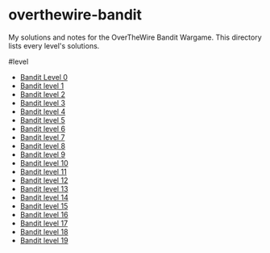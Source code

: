 # overthewire-bandit
My solutions and notes for the OverTheWire Bandit Wargame.
This directory lists every level's solutions.

#level
* [Bandit Level 0](level0/readme.md)
* [Bandit level 1](level1/readme.md)
* [Bandit level 2](level2/readme.md)
* [Bandit level 3](level3/readme.md)
* [Bandit level 4](level4/readme.md)
* [Bandit level 5](level5/readme.md)
* [Bandit level 6](level6/readme.md)
* [Bandit level 7](level7/readme.md)
* [Bandit level 8](level8/readme.md)
* [Bandit level 9](level9/readme.md)
* [Bandit level 10](level10/readme.md)
* [Bandit level 11](level11/readme.md)
* [Bandit level 12](level12/readme.md)
* [Bandit level 13](level13/readme.md)
* [Bandit level 14](level14/readme.md)
* [Bandit level 15](level15/readme.md)
* [Bandit level 16](level16/readme.md)
* [Bandit level 17](level17/readme.md)
* [Bandit level 18](level18/readme.md)
* [Bandit level 19](level19/readme.md)
